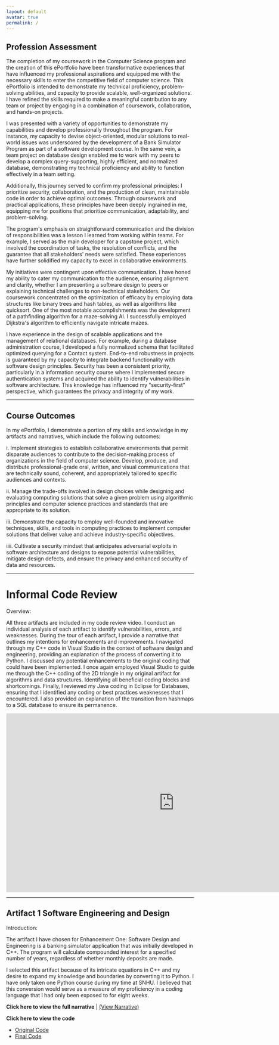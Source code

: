 ```yaml
---
layout: default
avatar: true
permalink: /
---
```

## Profession Assessment
	
The completion of my coursework in the Computer Science program and the creation of this ePortfolio have been transformative experiences that have influenced my professional aspirations and equipped me with the necessary skills to enter the competitive field of computer science. This ePortfolio is intended to demonstrate my technical proficiency, problem-solving abilities, and capacity to provide scalable, well-organized solutions. I have refined the skills required to make a meaningful contribution to any team or project by engaging in a combination of coursework, collaboration, and hands-on projects.

I was presented with a variety of opportunities to demonstrate my capabilities and develop professionally throughout the program. For instance, my capacity to devise object-oriented, modular solutions to real-world issues was underscored by the development of a Bank Simulator Program as part of a software development course. In the same vein, a team project on database design enabled me to work with my peers to develop a complex query-supporting, highly efficient, and normalized database, demonstrating my technical proficiency and ability to function effectively in a team setting.
	
Additionally, this journey served to confirm my professional principles: I prioritize security, collaboration, and the production of clean, maintainable code in order to achieve optimal outcomes. Through coursework and practical applications, these principles have been deeply ingrained in me, equipping me for positions that prioritize communication, adaptability, and problem-solving.

The program's emphasis on straightforward communication and the division of responsibilities was a lesson I learned from working within teams. For example, I served as the main developer for a capstone project, which involved the coordination of tasks, the resolution of conflicts, and the guarantee that all stakeholders' needs were satisfied. These experiences have further solidified my capacity to excel in collaborative environments.

My initiatives were contingent upon effective communication. I have honed my ability to cater my communication to the audience, ensuring alignment and clarity, whether I am presenting a software design to peers or explaining technical challenges to non-technical stakeholders. Our coursework concentrated on the optimization of efficacy by employing data structures like binary trees and hash tables, as well as algorithms like quicksort. One of the most notable accomplishments was the development of a pathfinding algorithm for a maze-solving AI. I successfully employed Dijkstra's algorithm to efficiently navigate intricate mazes.
	
I have experience in the design of scalable applications and the management of relational databases. For example, during a database administration course, I developed a fully normalized schema that facilitated optimized querying for a Contact system. End-to-end robustness in projects is guaranteed by my capacity to integrate backend functionality with software design principles. Security has been a consistent priority, particularly in a information security course where I implemented secure authentication systems and acquired the ability to identify vulnerabilities in software architecture. This knowledge has influenced my "security-first" perspective, which guarantees the privacy and integrity of my work.


---


## Course Outcomes

In my ePortfolio, I demonstrate a portion of my skills and knowledge in my artifacts and narratives, which include the following outcomes:

i. Implement strategies to establish collaborative environments that permit disparate audiences to contribute to the decision-making process of organizations in the field of computer science. Develop, produce, and distribute professional-grade oral, written, and visual communications that are technically sound, coherent, and appropriately tailored to specific audiences and contexts.

ii.  Manage the trade-offs involved in design choices while designing and evaluating computing solutions that solve a given problem using algorithmic principles and computer science practices and standards that are appropriate to its solution.

iii. Demonstrate the capacity to employ well-founded and innovative techniques, skills, and tools in computing practices to implement computer solutions that deliver value and achieve industry-specific objectives.

iiii. Cultivate a security mindset that anticipates adversarial exploits in software architecture and designs to expose potential vulnerabilities, mitigate design defects, and ensure the privacy and enhanced security of data and resources.

---

# Informal Code Review
Overview:

All three artifacts are included in my code review video. I conduct an individual analysis of each artifact to identify vulnerabilities, errors, and weaknesses. During the tour of each artifact, I provide a narrative that outlines my intentions for enhancements and improvements. I navigated through my C++ code in Visual Studio in the context of software design and engineering, providing an explanation of the process of converting it to Python. I discussed any potential enhancements to the original coding that could have been implemented. I once again employed Visual Studio to guide me through the C++ coding of the 2D triangle in my original artifact for algorithms and data structures. Identifying all beneficial coding blocks and shortcomings. Finally, I reviewed my Java coding in Eclipse for Databases, ensuring that I identified any coding or best practices weaknesses that I encountered. I also provided an explanation of the transition from hashmaps to a SQL database to ensure its permanence. 

<iframe align="center" width="900" height="480" src="https://www.youtube.com/embed/fNH1juXYmHw" title="YouTube video player" frameborder="0" allow="accelerometer; autoplay; clipboard-write; encrypted-media; gyroscope; picture-in-picture; web-share" allowfullscreen></iframe>

---

## Artifact 1 Software Engineering and Design
Introduction:

The artifact I have chosen for Enhancement One: Software Design and Engineering is a banking simulator application that was initially developed in C++. The program will calculate compounded interest for a specified number of years, regardless of whether monthly deposits are made.

I selected this artifact because of its intricate equations in C++ and my desire to expand my knowledge and boundaries by converting it to Python. I have only taken one Python course during my time at SNHU. I believed that this conversion would serve as a measure of my proficiency in a coding language that I had only been exposed to for eight weeks. 

**Click here to view the full narrative** \| [(View Narrative)](https://github.com/Noxx12/Noxx12.github.io/blob/master/Narratives/Milestone%20Two%20Narrative%20Kelly%20Perez.docx)

**Click here to view the code**
  - [Original Code](https://github.com/Noxx12/Noxx12.github.io/blob/main/CS-499%20Software%20Engineering%20and%20Design/BankingApp.sln)
  - [Final Code](https://github.com/Noxx12/Noxx12.github.io/blob/main/CS-499%20Software%20Engineering%20and%20Design/BankApp.py)